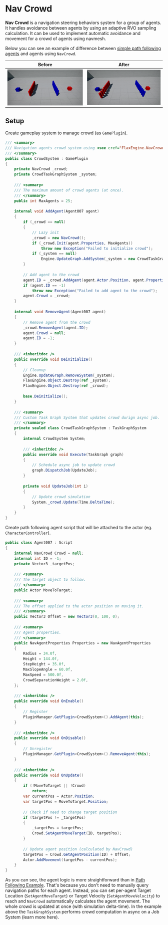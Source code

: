# Nav Crowd

**Nav Crowd** is a navigation steering behaviors system for a group of agents. It handles avoidance between agents by using an adaptive RVO sampling calculation. It can be used to implement automatic avoidance and movement for a crowd of agents using navmesh.

Below you can see an example of difference between [simple path following agents](tutorials/path-following.md) and agents using `NavCrowd`.

| Before | After |
|--------|--------|
| ![Without Crowd](media/nav-agents-crowd-before.gif) | ![With Crowd](media/nav-agents-crowd-after.gif) |

## Setup

Create gameplay system to manage crowd (as `GamePlugin`).

```cs
/// <summary>
/// Navigation agents crowd system using <see cref="FlaxEngine.NavCrowd"/>.
/// </summary>
public class CrowdSystem : GamePlugin
{
    private NavCrowd _crowd;
    private CrowdTaskGraphSystem _system;

    /// <summary>
    /// The maximum amount of crowd agents (at once).
    /// </summary>
    public int MaxAgents = 25;

    internal void AddAgent(Agent007 agent)
    {
        if (_crowd == null)
        {
            // Lazy init
            _crowd = new NavCrowd();
            if (_crowd.Init(agent.Properties, MaxAgents))
                throw new Exception("Failed to initialize crowd");
            if (_system == null)
                Engine.UpdateGraph.AddSystem(_system = new CrowdTaskGraphSystem { System = this });
        }

        // Add agent to the crowd
        agent.ID = _crowd.AddAgent(agent.Actor.Position, agent.Properties);
        if (agent.ID == -1)
            throw new Exception("Failed to add agent to the crowd");
        agent.Crowd = _crowd;
    }

    internal void RemoveAgent(Agent007 agent)
    {
        // Remove agent from the crowd
        _crowd.RemoveAgent(agent.ID);
        agent.Crowd = null;
        agent.ID = -1;
    }

    /// <inheritdoc />
    public override void Deinitialize()
    {
        // Cleanup
        Engine.UpdateGraph.RemoveSystem(_system);
        FlaxEngine.Object.Destroy(ref _system);
        FlaxEngine.Object.Destroy(ref _crowd);

        base.Deinitialize();
    }
    
    /// <summary>
    /// Custom Task Graph System that updates crowd durign async job.
    /// </summary>
    private sealed class CrowdTaskGraphSystem : TaskGraphSystem
    {
        internal CrowdSystem System;

        /// <inheritdoc />
        public override void Execute(TaskGraph graph)
        {
            // Schedule async job to update crowd
            graph.DispatchJob(UpdateJob);
        }

        private void UpdateJob(int i)
        {
            // Update crowd simulation
            System._crowd.Update(Time.DeltaTime);
        }
    }
}
```

Create path following agent script that will be attached to the actor (eg. `CharacterController`).

```cs
public class Agent007 : Script
{
    internal NavCrowd Crowd = null;
    internal int ID = -1;
    private Vector3 _targetPos;

    /// <summary>
    /// The target object to follow.
    /// </summary>
    public Actor MoveToTarget;

    /// <summary>
    /// The offset applied to the actor position on moving it.
    /// </summary>
    public Vector3 Offset = new Vector3(0, 100, 0);

    /// <summary>
    /// Agent properties.
    /// </summary>
    public NavAgentProperties Properties = new NavAgentProperties
    {
        Radius = 34.0f,
        Height = 144.0f,
        StepHeight = 35.0f,
        MaxSlopeAngle = 60.0f,
        MaxSpeed = 500.0f,
        CrowdSeparationWeight = 2.0f,
    };

    /// <inheritdoc />
    public override void OnEnable()
    {
        // Register
        PluginManager.GetPlugin<CrowdSystem>().AddAgent(this);
    }

    /// <inheritdoc />
    public override void OnDisable()
    {
        // Unregister
        PluginManager.GetPlugin<CrowdSystem>().RemoveAgent(this);
    }

    /// <inheritdoc />
    public override void OnUpdate()
    {
        if (!MoveToTarget || !Crowd)
            return;
        var currentPos = Actor.Position;
        var targetPos = MoveToTarget.Position;

        // Check if need to change target position
        if (targetPos != _targetPos)
        {
            _targetPos = targetPos;
            Crowd.SetAgentMoveTarget(ID, targetPos);
        }

        // Update agent position (calculated by NavCrowd)
        targetPos = Crowd.GetAgentPosition(ID) + Offset;
        Actor.AddMovement(targetPos - currentPos);
    }
}
```

As you can see, the agent logic is more straightforward than in [Path Following Example](tutorials/path-following.md). That's because you don't need to manually query navigation paths for each agent. Instead, you can set per-agent Target Location (`SetAgentMoveTarget`) or Target Velocity (`SetAgentMoveVelocity`) to reach and `NavCrowd` automatically calculates the agent movement. The whole crowd is updated at once (with simulation delta-time). In the example above the `TaskGraphSystem` performs crowd computation in async on a Job System (learn more here).
